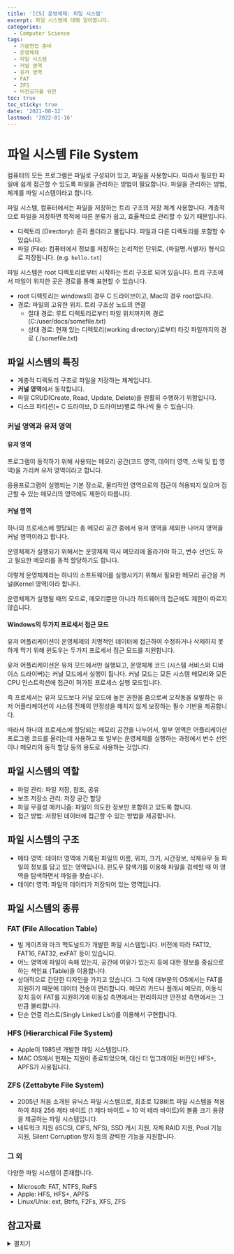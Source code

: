 ```yaml
---
title: '[CS] 운영체제: 파일 시스템'
excerpt: 파일 시스템에 대해 알아봅니다.
categories:
  - Computer Science
tags:
  - 기술면접 준비
  - 운영체제
  - 파일 시스템
  - 커널 영역
  - 유저 영역
  - FAT
  - ZFS
  - 비전공자를 위한
toc: true
toc_sticky: true
date: '2021-08-12'
lastmod: '2022-01-16'
---
```


# 파일 시스템 File System

컴퓨터의 모든 프로그램은 파일로 구성되어 있고, 파일을 사용합니다. 따라서 필요한 파일에 쉽게 접근할 수 있도록 파일을 관리하는 방법이 필요합니다. 파일을 관리하는 방법, 체계를 파일 시스템이라고 합니다.

파일 시스템, 컴퓨터에서는 파일을 저장하는 트리 구조의 저장 체계 사용합니다. 계층적으로 파일을 저장하면 목적에 따른 분류가 쉽고, 효율적으로 관리할 수 있기 때문입니다.

- 디렉토리 (Directory): 흔히 폴더라고 불립니다. 파일과 다른 디렉토리를 포함할 수 있습니다.
- 파일 (File): 컴퓨터에서 정보를 저장하는 논리적인 단위로, {파일명.식별자} 형식으로 저장됩니다. (e.g. `hello.txt`)

파일 시스템은 root 디렉토리로부터 시작하는 트리 구조로 되어 있습니다. 트리 구조에서 파일이 위치한 곳은 경로를 통해 표현할 수 있습니다.

- root 디렉토리는 windows의 경우 C 드라이브이고, Mac의 경우 root입니다.
- 경로: 파일의 고유한 위치. 트리 구조상 노드의 연결
  - 절대 경로: 루트 디렉토리로부터 파일 위치까지의 경로 (C:/user/docs/somefile.txt)
  - 상대 경로: 현재 있는 디렉토리(working directory)로부터 타깃 파일까지의 경로 (./somefile.txt)

## 파일 시스템의 특징

- 계층적 디렉토리 구조로 파일을 저장하는 체계입니다.
- **커널 영역**에서 동작합니다.
- 파일 CRUD(Create, Read, Update, Delete)을 원활히 수행하기 위함입니다.
- 디스크 파티션(= C 드라이브, D 드라이브)별로 하나씩 둘 수 있습니다.

### 커널 영역과 유저 영역

#### 유저 영역

프로그램이 동작하기 위해 사용되는 메모리 공간(코드 영역, 데이터 영역, 스택 및 힙 영역)을 가리켜 유저 영역이라고 합니다.

응용프로그램이 실행되는 기본 장소로, 물리적인 영역으로의 접근이 허용되지 않으며 접근할 수 있는 메모리의 영역에도 제한이 따릅니다.

#### 커널 영역

하나의 프로세스에 할당되는 총 메모리 공간 중에서 유저 영역을 제외한 나머지 영역을 커널 영역이라고 합니다.

운영체제가 실행되기 위해서는 운영체제 역시 메모리에 올라가야 하고, 변수 선언도 하고 필요한 메모리를 동적 할당하기도 합니다.

이렇게 운영체제라는 하나의 소프트웨어를 실행시키기 위해서 필요한 메모리 공간을 커널(Kernel 영역)이라 합니다.

운영체제가 실행될 때의 모드로, 메모리뿐만 아니라 하드웨어의 접근에도 제한이 따르지 않습니다.

#### Windows의 두가지 프로세서 접근 모드

유저 어플리케이션이 운영체제의 치명적인 데이터에 접근하여 수정하거나 삭제하지 못하게 막기 위해 윈도우는 두가지 프로세서 접근 모드를 지원합니다.

유저 어플리케이션은 유저 모드에서만 실행되고, 운영체제 코드 (시스템 서비스와 디바이스 드라이버)는 커널 모드에서 실행이 됩니다. 커널 모드는 모든 시스템 메모리와 모든 CPU 인스트럭션에 접근이 허가된 프로세스 실행 모드입니다.

즉 프로세서는 유저 모드보다 커널 모드에 높은 권한을 줌으로써 오작동을 유발하는 유저 어플리케이션이 시스템 전체의 안정성을 해치지 않게 보장하는 필수 기반을 제공합니다.

따라서 하나의 프로세스에 할당되는 메모리 공간을 나누어서, 일부 영역은 어플리케이션 프로그램 코드를 올리는데 사용하고 또 일부는 운영체제를 실행하는 과정에서 변수 선언이나 메모리의 동적 할당 등의 용도로 사용하는 것입니다.

## 파일 시스템의 역할

- 파일 관리: 파일 저장, 참조, 공유
- 보조 저장소 관리: 저장 공간 할당
- 파일 무결성 메커니즘: 파일이 의도한 정보만 포함하고 있도록 합니다.
- 접근 방법: 저장된 데이터에 접근할 수 있는 방법을 제공합니다.

## 파일 시스템의 구조

- 메타 영역: 데이터 영역에 기록된 파일의 이름, 위치, 크기, 시간정보, 삭제유무 등 파일의 정보를 담고 있는 영역입니다. 윈도우 탐색기를 이용해 파일을 검색할 때 이 영역을 탐색하면서 파일을 찾습니다.
- 데이터 영역: 파일의 데이터가 저장되어 있는 영역입니다.

## 파일 시스템의 종류

### FAT (File Allocation Table)

- 빌 게이츠와 마크 맥도널드가 개발한 파일 시스템입니다. 버전에 따라 FAT12, FAT16, FAT32, exFAT 등이 있습니다.
- 어느 영역에 파일이 속해 있는지, 공간에 여유가 있는지 등에 대한 정보를 중심으로 하는 색인표 (Table)을 이용합니다.
- 상대적으로 간단한 디자인을 가지고 있습니다. 그 덕에 대부분의 OS에서는 FAT를 지원하기 때문에 데이터 전송이 편리합니다. 메모리 카드나 플래시 메모리, 이동식 장치 등이 FAT를 지원하기에 이동성 측면에서는 편리하지만 안전성 측면에서는 그만큼 불리합니다.
- 단순 연결 리스트(Singly Linked List)를 이용해서 구현합니다.

### HFS (Hierarchical File System)

- Apple이 1985년 개발한 파일 시스템입니다. 
- MAC OS에서 현재는 지원이 종료되었으며, 대신 더 업그레이된 버전인 HFS+, APFS가 사용됩니다.

### ZFS (Zettabyte File System)

- 2005년 처음 소개된 유닉스 파일 시스템으로, 최초로 128비트 파일 시스템을 적용하여 최대 256 제타 바이트 (1 제타 바이트 = 10 억 테라 바이트)의 볼륨 크기 용량을 제공하는 파일 시스템입니다. 
- 네트워크 지원 (iSCSI, CIFS, NFS), SSD 캐시 지원, 자체 RAID 지원, Pool 기능 지원, Silent Corruption 방지 등의 강력한 기능을 지원합니다.

### 그 외

다양한 파일 시스템이 존재합니다.
- Microsoft: FAT, NTFS, ReFS
- Apple: HFS, HFS+, APFS
- Linux/Unix: ext, Btrfs, F2Fs, XFS, ZFS

## 참고자료

<details><summary>펼치기</summary>
<div markdown="1">

- https://ko.wikipedia.org/wiki/%ED%8C%8C%EC%9D%BC_%EC%8B%9C%EC%8A%A4%ED%85%9C
- https://security-nanglam.tistory.com/228
- https://github.com/gyoogle/tech-interview-for-developer/blob/master/Computer%20Science/Operating%20System/File%20System.md
- https://namu.wiki/w/FAT
- 
</div>
</details>
